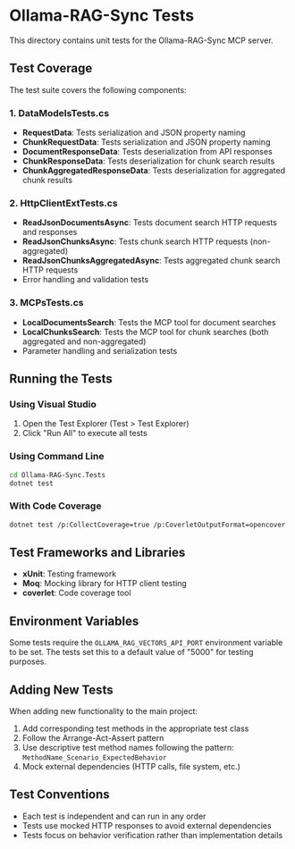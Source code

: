 # Ollama-RAG-Sync Tests

This directory contains unit tests for the Ollama-RAG-Sync MCP server.

## Test Coverage

The test suite covers the following components:

### 1. DataModelsTests.cs
- **RequestData**: Tests serialization and JSON property naming
- **ChunkRequestData**: Tests serialization and JSON property naming
- **DocumentResponseData**: Tests deserialization from API responses
- **ChunkResponseData**: Tests deserialization for chunk search results
- **ChunkAggregatedResponseData**: Tests deserialization for aggregated chunk results

### 2. HttpClientExtTests.cs
- **ReadJsonDocumentsAsync**: Tests document search HTTP requests and responses
- **ReadJsonChunksAsync**: Tests chunk search HTTP requests (non-aggregated)
- **ReadJsonChunksAggregatedAsync**: Tests aggregated chunk search HTTP requests
- Error handling and validation tests

### 3. MCPsTests.cs
- **LocalDocumentsSearch**: Tests the MCP tool for document searches
- **LocalChunksSearch**: Tests the MCP tool for chunk searches (both aggregated and non-aggregated)
- Parameter handling and serialization tests

## Running the Tests

### Using Visual Studio
1. Open the Test Explorer (Test > Test Explorer)
2. Click "Run All" to execute all tests

### Using Command Line
```bash
cd Ollama-RAG-Sync.Tests
dotnet test
```

### With Code Coverage
```bash
dotnet test /p:CollectCoverage=true /p:CoverletOutputFormat=opencover
```

## Test Frameworks and Libraries

- **xUnit**: Testing framework
- **Moq**: Mocking library for HTTP client testing
- **coverlet**: Code coverage tool

## Environment Variables

Some tests require the `OLLAMA_RAG_VECTORS_API_PORT` environment variable to be set. The tests set this to a default value of "5000" for testing purposes.

## Adding New Tests

When adding new functionality to the main project:

1. Add corresponding test methods in the appropriate test class
2. Follow the Arrange-Act-Assert pattern
3. Use descriptive test method names following the pattern: `MethodName_Scenario_ExpectedBehavior`
4. Mock external dependencies (HTTP calls, file system, etc.)

## Test Conventions

- Each test is independent and can run in any order
- Tests use mocked HTTP responses to avoid external dependencies
- Tests focus on behavior verification rather than implementation details
